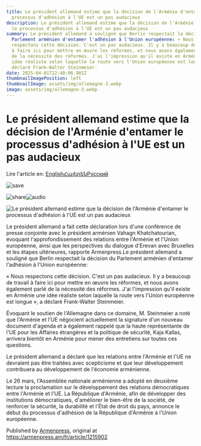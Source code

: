 ```yaml
---
title: Le président allemand estime que la décision de l'Arménie d'entamer le
  processus d'adhésion à l'UE est un pas audacieux
description: Le président allemand estime que la décision de l'Arménie d'entamer
  le processus d'adhésion à l'UE est un pas audacieux
summary: Le président allemand a souligné que Berlin respectait la décision du
  Parlement arménien d'entamer l'adhésion à l'Union européenne: « Nous
  respectons cette décision. C'est un pas audacieux. Il y a beaucoup de travail
  à faire ici pour mettre en œuvre les réformes, et nous avons également parlé
  de la nécessité des réformes. J'ai l'impression qu'il existe en Arménie une
  idée réaliste selon laquelle la route vers l'Union européenne est longue », a
  déclaré Frank-Walter Steinmeier.
date: 2025-04-01T22:40:06.901Z
thumbnailImagePosition: left
thumbnailImage: assets/img/allemagne-3.webp
image: assets/img/allemagne-3.webp
---
```

<!--StartFragment-->

# Le président allemand estime que la décision de l'Arménie d'entamer le processus d'adhésion à l'UE est un pas audacieux

Lire l'article en: [English](/en/article/1215902)[Հայերեն](/hy/article/1215902)[Русский](/ru/article/1215902)

<!---->

![save](/assets/icons/saveIcon.svg)

<!---->

![share](/assets/icons/shareIcon.svg)![audio](/assets/icons/player-volume.svg)

<!---->

<!---->

<!---->

<!---->

<!---->

![Le président allemand estime que la décision de l'Arménie d'entamer le processus d'adhésion à l'UE est un pas audacieux](//armenpress.am/resized/480/storage/images/articles/2025/03/31/A45WaH93w93935llQwYzEq6oOfXgM36FFRwqRtLl.webp)

Le président allemand a fait cette déclaration lors d'une conférence de presse conjointe avec le président arménien Vahagn Khatchatourian, évoquant l'approfondissement des relations entre l'Arménie et l'Union européenne, ainsi que les perspectives du dialogue d'Erevan avec Bruxelles et les étapes ultérieures, rapporte Armenpress.Le président allemand a souligné que Berlin respectait la décision du Parlement arménien d'entamer l'adhésion à l'Union européenne: 

« Nous respectons cette décision. C'est un pas audacieux. Il y a beaucoup de travail à faire ici pour mettre en œuvre les réformes, et nous avons également parlé de la nécessité des réformes. J'ai l'impression qu'il existe en Arménie une idée réaliste selon laquelle la route vers l'Union européenne est longue », a déclaré Frank-Walter Steinmeier.

Évoquant le soutien de l'Allemagne dans ce domaine, M. Steinmeier a noté que l'Arménie et l'UE négocient actuellement la signature d'un nouveau document d'agenda et a également rappelé que la haute représentante de l'UE pour les Affaires étrangères et la politique de sécurité, Kaja Kallas, arrivera bientôt en Arménie pour mener des entretiens sur toutes ces questions.

Le président allemand a déclaré que les relations entre l'Arménie et l'UE ne devraient pas être traitées avec scepticisme et que leur développement contribuera au développement de l'économie arménienne.

Le 26 mars, l'Assemblée nationale arménienne a adopté en deuxième lecture la proclamation sur le développement des relations démocratiques entre l'Arménie et l'UE. La République d'Arménie, afin de développer des institutions démocratiques, d'améliorer le bien-être de la société, de renforcer la sécurité, la durabilité et l'État de droit du pays, annonce le début du processus d'adhésion de la République d'Arménie à l'Union européenne.

Published by [Armenpress](https://armenpress.am/fr), original at <https://armenpress.am/fr/article/1215902>

<!--EndFragment-->
